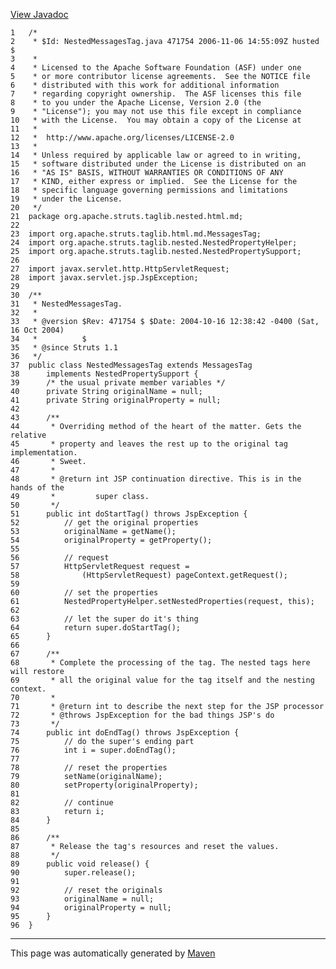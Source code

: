 [View Javadoc](../../../../../../../apidocs/org/apache/struts/taglib/nested.html.md/NestedMessagesTag.html)


    1   /*
    2    * $Id: NestedMessagesTag.java 471754 2006-11-06 14:55:09Z husted $
    3    *
    4    * Licensed to the Apache Software Foundation (ASF) under one
    5    * or more contributor license agreements.  See the NOTICE file
    6    * distributed with this work for additional information
    7    * regarding copyright ownership.  The ASF licenses this file
    8    * to you under the Apache License, Version 2.0 (the
    9    * "License"); you may not use this file except in compliance
    10   * with the License.  You may obtain a copy of the License at
    11   *
    12   *  http://www.apache.org/licenses/LICENSE-2.0
    13   *
    14   * Unless required by applicable law or agreed to in writing,
    15   * software distributed under the License is distributed on an
    16   * "AS IS" BASIS, WITHOUT WARRANTIES OR CONDITIONS OF ANY
    17   * KIND, either express or implied.  See the License for the
    18   * specific language governing permissions and limitations
    19   * under the License.
    20   */
    21  package org.apache.struts.taglib.nested.html.md;
    22  
    23  import org.apache.struts.taglib.html.md.MessagesTag;
    24  import org.apache.struts.taglib.nested.NestedPropertyHelper;
    25  import org.apache.struts.taglib.nested.NestedPropertySupport;
    26  
    27  import javax.servlet.http.HttpServletRequest;
    28  import javax.servlet.jsp.JspException;
    29  
    30  /**
    31   * NestedMessagesTag.
    32   *
    33   * @version $Rev: 471754 $ $Date: 2004-10-16 12:38:42 -0400 (Sat, 16 Oct 2004)
    34   *          $
    35   * @since Struts 1.1
    36   */
    37  public class NestedMessagesTag extends MessagesTag
    38      implements NestedPropertySupport {
    39      /* the usual private member variables */
    40      private String originalName = null;
    41      private String originalProperty = null;
    42  
    43      /**
    44       * Overriding method of the heart of the matter. Gets the relative
    45       * property and leaves the rest up to the original tag implementation.
    46       * Sweet.
    47       *
    48       * @return int JSP continuation directive. This is in the hands of the
    49       *         super class.
    50       */
    51      public int doStartTag() throws JspException {
    52          // get the original properties
    53          originalName = getName();
    54          originalProperty = getProperty();
    55  
    56          // request
    57          HttpServletRequest request =
    58              (HttpServletRequest) pageContext.getRequest();
    59  
    60          // set the properties
    61          NestedPropertyHelper.setNestedProperties(request, this);
    62  
    63          // let the super do it's thing
    64          return super.doStartTag();
    65      }
    66  
    67      /**
    68       * Complete the processing of the tag. The nested tags here will restore
    69       * all the original value for the tag itself and the nesting context.
    70       *
    71       * @return int to describe the next step for the JSP processor
    72       * @throws JspException for the bad things JSP's do
    73       */
    74      public int doEndTag() throws JspException {
    75          // do the super's ending part
    76          int i = super.doEndTag();
    77  
    78          // reset the properties
    79          setName(originalName);
    80          setProperty(originalProperty);
    81  
    82          // continue
    83          return i;
    84      }
    85  
    86      /**
    87       * Release the tag's resources and reset the values.
    88       */
    89      public void release() {
    90          super.release();
    91  
    92          // reset the originals
    93          originalName = null;
    94          originalProperty = null;
    95      }
    96  }

------------------------------------------------------------------------

This page was automatically generated by [Maven](http://maven.apache.org/)
